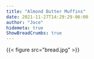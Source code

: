 ```yaml
---
title: "Almond Butter Muffins"
date: 2021-11-27T14:29:29-06:00
author: "Joce"
hidemeta: true
ShowBreadCrumbs: true
---
```

{{< figure src="bread.jpg" >}}